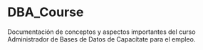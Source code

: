 # DBA_Course
Documentación de conceptos y aspectos importantes del curso Administrador de Bases de Datos de Capacítate para el empleo.
